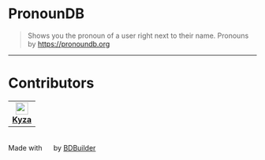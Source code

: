 # PronounDB

> Shows you the pronoun of a user right next to their name. Pronouns by https://pronoundb.org
<hr/>

# Contributors
<table>
<tr>
    
<td align="center">
    <img src="https://github.com/Kyza.png" width="25" /><br/>
    <a href="https://github.com/Kyza"><strong>Kyza</strong></a>
</td>

</tr>
</table>

<br/>
Made with <img src="https://discord.com/assets/0483f2b648dcc986d01385062052ae1c.svg" width="15" /> by <a href="https://github.com/Kyza/bdbuilder">BDBuilder</a>